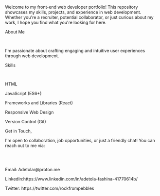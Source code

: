 <p>Welcome to my front-end web developer portfolio! This repository showcases my skills, projects, and experience in web development. Whether you're a recruiter, potential collaborator, or just curious about my work, I hope you find what you're looking for here.</p

<p>About Me</p><br>

<p>I'm passionate about crafting engaging and intuitive user experiences through web development.</p>
<p>Skills</p>
<br>
<p>HTML</p>
<p>JavaScript (ES6+)</p>
<p>Frameworks and Libraries (React)<p>
<p>Responsive Web Design</p>
<p>Version Control (Git)</p>
<p>Get in Touch,</p>
<p>I'm open to collaboration, job opportunities, or just a friendly chat! You can reach out to me via:</p>
<br><br>
<p>Email: Adetolar@proton.me </p>
<p>LinkedIn:https://www.linkedin.com/in/adetola-fashina-41770614b/</p>
<p>Twitter: https://twitter.com/rockfrompebbles</p>

<!---
Adetolar/Adetolar is a ✨ special ✨ repository because its `README.md` (this file) appears on your GitHub profile.
You can click the Preview link to take a look at your changes.
--->
